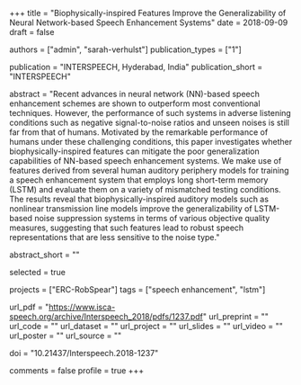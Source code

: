 +++
title = "Biophysically-inspired Features Improve the Generalizability of Neural Network-based Speech Enhancement Systems"
date = 2018-09-09
draft = false

authors = ["admin", "sarah-verhulst"]
publication_types = ["1"]

publication = "INTERSPEECH, Hyderabad, India"
publication_short = "INTERSPEECH"

abstract = "Recent advances in neural network (NN)-based speech enhancement schemes are shown to outperform most conventional techniques. However, the performance of such systems in adverse listening conditions such as negative signal-to-noise ratios and unseen noises is still far from that of humans. Motivated by the remarkable performance of humans under these challenging conditions, this paper investigates whether biophysically-inspired features can mitigate the poor generalization capabilities of NN-based speech enhancement systems. We make use of features derived from several human auditory periphery models for training a speech enhancement system that employs long short-term memory (LSTM) and evaluate them on a variety of mismatched testing conditions. The results reveal that biophysically-inspired auditory models such as nonlinear transmission line models improve the generalizability of LSTM-based noise suppression systems in terms of various objective quality measures, suggesting that such features lead to robust speech representations that are less sensitive to the noise type."

abstract_short = ""

selected = true

projects = ["ERC-RobSpear"]
tags = ["speech enhancement", "lstm"]

url_pdf = "https://www.isca-speech.org/archive/Interspeech_2018/pdfs/1237.pdf"
url_preprint = ""
url_code = ""
url_dataset = ""
url_project = ""
url_slides = ""
url_video = ""
url_poster = ""
url_source = ""

doi = "10.21437/Interspeech.2018-1237"

comments = false
profile = true
+++

